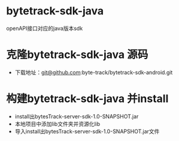 # bytetrack-sdk-java
openAPI接口对应的java版本sdk
# 克隆bytetrack-sdk-java 源码
- 下载地址：git@github.com:byte-track/bytetrack-sdk-android.git

# 构建bytetrack-sdk-java 并install
- install出bytesTrack-server-sdk-1.0-SNAPSHOT.jar
- 本地项目中添加lib文件夹并资源化lib
- 导入install出bytesTrack-server-sdk-1.0-SNAPSHOT.jar文件
